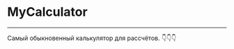 # MyCalculator
____
Самый обыкновенный калькулятор для рассчётов.
:point_down::point_down::point_down:
